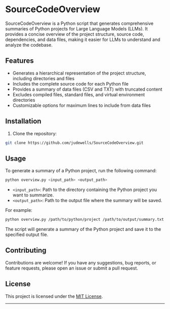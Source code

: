 # SourceCodeOverview

SourceCodeOverview is a Python script that generates comprehensive summaries of Python projects for Large Language Models (LLMs). It provides a concise overview of the project structure, source code, dependencies, and data files, making it easier for LLMs to understand and analyze the codebase.

## Features

- Generates a hierarchical representation of the project structure, including directories and files
- Includes the complete source code for each Python file
- Provides a summary of data files (CSV and TXT) with truncated content
- Excludes compiled files, standard files, and virtual environment directories
- Customizable options for maximum lines to include from data files

## Installation

1. Clone the repository:

```bash
git clone https://github.com/judewells/SourceCodeOverview.git
```

## Usage

To generate a summary of a Python project, run the following command:

```bash
python overview.py <input_path> <output_path>
```

- `<input_path>`: Path to the directory containing the Python project you want to summarize.
- `<output_path>`: Path to the output file where the summary will be saved.

For example:

```bash
python overview.py /path/to/python/project /path/to/output/summary.txt
```

The script will generate a summary of the Python project and save it to the specified output file.

## Contributing

Contributions are welcome! If you have any suggestions, bug reports, or feature requests, please open an issue or submit a pull request.

## License

This project is licensed under the [MIT License](LICENSE).



---

